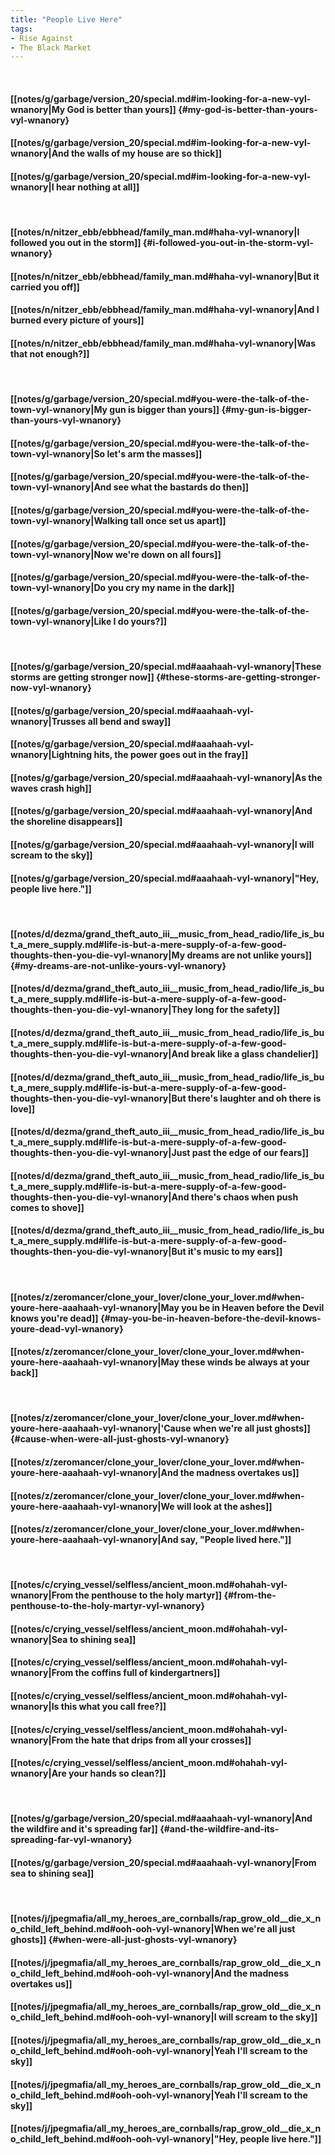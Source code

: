 ```yaml
---
title: "People Live Here"
tags:
- Rise Against
- The Black Market
---
```

&nbsp;
#### [[notes/g/garbage/version_20/special.md#im-looking-for-a-new-vyl-wnanory|My God is better than yours]] {#my-god-is-better-than-yours-vyl-wnanory}
#### [[notes/g/garbage/version_20/special.md#im-looking-for-a-new-vyl-wnanory|And the walls of my house are so thick]]
#### [[notes/g/garbage/version_20/special.md#im-looking-for-a-new-vyl-wnanory|I hear nothing at all]]
&nbsp;
#### [[notes/n/nitzer_ebb/ebbhead/family_man.md#haha-vyl-wnanory|I followed you out in the storm]] {#i-followed-you-out-in-the-storm-vyl-wnanory}
#### [[notes/n/nitzer_ebb/ebbhead/family_man.md#haha-vyl-wnanory|But it carried you off]]
#### [[notes/n/nitzer_ebb/ebbhead/family_man.md#haha-vyl-wnanory|And I burned every picture of yours]]
#### [[notes/n/nitzer_ebb/ebbhead/family_man.md#haha-vyl-wnanory|Was that not enough?]]
&nbsp;
#### [[notes/g/garbage/version_20/special.md#you-were-the-talk-of-the-town-vyl-wnanory|My gun is bigger than yours]] {#my-gun-is-bigger-than-yours-vyl-wnanory}
#### [[notes/g/garbage/version_20/special.md#you-were-the-talk-of-the-town-vyl-wnanory|So let's arm the masses]]
#### [[notes/g/garbage/version_20/special.md#you-were-the-talk-of-the-town-vyl-wnanory|And see what the bastards do then]]
#### [[notes/g/garbage/version_20/special.md#you-were-the-talk-of-the-town-vyl-wnanory|Walking tall once set us apart]]
#### [[notes/g/garbage/version_20/special.md#you-were-the-talk-of-the-town-vyl-wnanory|Now we're down on all fours]]
#### [[notes/g/garbage/version_20/special.md#you-were-the-talk-of-the-town-vyl-wnanory|Do you cry my name in the dark]]
#### [[notes/g/garbage/version_20/special.md#you-were-the-talk-of-the-town-vyl-wnanory|Like I do yours?]]
&nbsp;
#### [[notes/g/garbage/version_20/special.md#aaahaah-vyl-wnanory|These storms are getting stronger now]] {#these-storms-are-getting-stronger-now-vyl-wnanory}
#### [[notes/g/garbage/version_20/special.md#aaahaah-vyl-wnanory|Trusses all bend and sway]]
#### [[notes/g/garbage/version_20/special.md#aaahaah-vyl-wnanory|Lightning hits, the power goes out in the fray]]
#### [[notes/g/garbage/version_20/special.md#aaahaah-vyl-wnanory|As the waves crash high]]
#### [[notes/g/garbage/version_20/special.md#aaahaah-vyl-wnanory|And the shoreline disappears]]
#### [[notes/g/garbage/version_20/special.md#aaahaah-vyl-wnanory|I will scream to the sky]]
#### [[notes/g/garbage/version_20/special.md#aaahaah-vyl-wnanory|"Hey, people live here."]]
&nbsp;
#### [[notes/d/dezma/grand_theft_auto_iii__music_from_head_radio/life_is_but_a_mere_supply.md#life-is-but-a-mere-supply-of-a-few-good-thoughts-then-you-die-vyl-wnanory|My dreams are not unlike yours]] {#my-dreams-are-not-unlike-yours-vyl-wnanory}
#### [[notes/d/dezma/grand_theft_auto_iii__music_from_head_radio/life_is_but_a_mere_supply.md#life-is-but-a-mere-supply-of-a-few-good-thoughts-then-you-die-vyl-wnanory|They long for the safety]]
#### [[notes/d/dezma/grand_theft_auto_iii__music_from_head_radio/life_is_but_a_mere_supply.md#life-is-but-a-mere-supply-of-a-few-good-thoughts-then-you-die-vyl-wnanory|And break like a glass chandelier]]
#### [[notes/d/dezma/grand_theft_auto_iii__music_from_head_radio/life_is_but_a_mere_supply.md#life-is-but-a-mere-supply-of-a-few-good-thoughts-then-you-die-vyl-wnanory|But there's laughter and oh there is love]]
#### [[notes/d/dezma/grand_theft_auto_iii__music_from_head_radio/life_is_but_a_mere_supply.md#life-is-but-a-mere-supply-of-a-few-good-thoughts-then-you-die-vyl-wnanory|Just past the edge of our fears]]
#### [[notes/d/dezma/grand_theft_auto_iii__music_from_head_radio/life_is_but_a_mere_supply.md#life-is-but-a-mere-supply-of-a-few-good-thoughts-then-you-die-vyl-wnanory|And there's chaos when push comes to shove]]
#### [[notes/d/dezma/grand_theft_auto_iii__music_from_head_radio/life_is_but_a_mere_supply.md#life-is-but-a-mere-supply-of-a-few-good-thoughts-then-you-die-vyl-wnanory|But it's music to my ears]]
&nbsp;
#### [[notes/z/zeromancer/clone_your_lover/clone_your_lover.md#when-youre-here-aaahaah-vyl-wnanory|May you be in Heaven before the Devil knows you're dead]] {#may-you-be-in-heaven-before-the-devil-knows-youre-dead-vyl-wnanory}
#### [[notes/z/zeromancer/clone_your_lover/clone_your_lover.md#when-youre-here-aaahaah-vyl-wnanory|May these winds be always at your back]]
&nbsp;
#### [[notes/z/zeromancer/clone_your_lover/clone_your_lover.md#when-youre-here-aaahaah-vyl-wnanory|'Cause when we're all just ghosts]] {#cause-when-were-all-just-ghosts-vyl-wnanory}
#### [[notes/z/zeromancer/clone_your_lover/clone_your_lover.md#when-youre-here-aaahaah-vyl-wnanory|And the madness overtakes us]]
#### [[notes/z/zeromancer/clone_your_lover/clone_your_lover.md#when-youre-here-aaahaah-vyl-wnanory|We will look at the ashes]]
#### [[notes/z/zeromancer/clone_your_lover/clone_your_lover.md#when-youre-here-aaahaah-vyl-wnanory|And say, "People lived here."]]
&nbsp;
#### [[notes/c/crying_vessel/selfless/ancient_moon.md#ohahah-vyl-wnanory|From the penthouse to the holy martyr]] {#from-the-penthouse-to-the-holy-martyr-vyl-wnanory}
#### [[notes/c/crying_vessel/selfless/ancient_moon.md#ohahah-vyl-wnanory|Sea to shining sea]]
#### [[notes/c/crying_vessel/selfless/ancient_moon.md#ohahah-vyl-wnanory|From the coffins full of kindergartners]]
#### [[notes/c/crying_vessel/selfless/ancient_moon.md#ohahah-vyl-wnanory|Is this what you call free?]]
#### [[notes/c/crying_vessel/selfless/ancient_moon.md#ohahah-vyl-wnanory|From the hate that drips from all your crosses]]
#### [[notes/c/crying_vessel/selfless/ancient_moon.md#ohahah-vyl-wnanory|Are your hands so clean?]]
&nbsp;
#### [[notes/g/garbage/version_20/special.md#aaahaah-vyl-wnanory|And the wildfire and it's spreading far]] {#and-the-wildfire-and-its-spreading-far-vyl-wnanory}
#### [[notes/g/garbage/version_20/special.md#aaahaah-vyl-wnanory|From sea to shining sea]]
&nbsp;
#### [[notes/j/jpegmafia/all_my_heroes_are_cornballs/rap_grow_old__die_x_no_child_left_behind.md#ooh-ooh-vyl-wnanory|When we're all just ghosts]] {#when-were-all-just-ghosts-vyl-wnanory}
#### [[notes/j/jpegmafia/all_my_heroes_are_cornballs/rap_grow_old__die_x_no_child_left_behind.md#ooh-ooh-vyl-wnanory|And the madness overtakes us]]
#### [[notes/j/jpegmafia/all_my_heroes_are_cornballs/rap_grow_old__die_x_no_child_left_behind.md#ooh-ooh-vyl-wnanory|I will scream to the sky]]
#### [[notes/j/jpegmafia/all_my_heroes_are_cornballs/rap_grow_old__die_x_no_child_left_behind.md#ooh-ooh-vyl-wnanory|Yeah I'll scream to the sky]]
#### [[notes/j/jpegmafia/all_my_heroes_are_cornballs/rap_grow_old__die_x_no_child_left_behind.md#ooh-ooh-vyl-wnanory|Yeah I'll scream to the sky]]
#### [[notes/j/jpegmafia/all_my_heroes_are_cornballs/rap_grow_old__die_x_no_child_left_behind.md#ooh-ooh-vyl-wnanory|"Hey, people live here."]]

